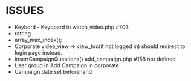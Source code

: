 # ISSUES

* Keybord - Keyboard in watch_video.php #703
* ratting
* array_max_index();
* Corporate video_view -> view_toc(if not logged in) should redirect to login page instead.
* insertCampaignQuestions() add_campaign.php #158 not defined
* User group in Add Campaign in corporate
* Campaign date set beforehand